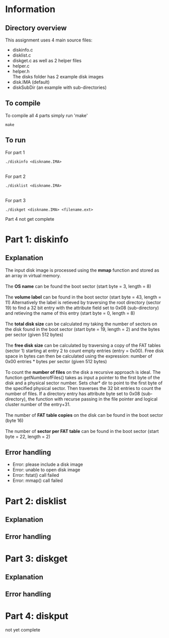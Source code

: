 # Information

## Directory overview
This assignment uses 4 main source files:
* diskinfo.c
* disklist.c
* diskget.c
as well as 2 helper files
* helper.c
* helper.h
\
The disks folder has 2 example disk images
* disk.IMA (default)
* diskSubDir (an example with sub-directories)

## To compile
To compile all 4 parts simply run 'make'
```
make
```

## To run
For part 1
```
./diskinfo <diskname.IMA>
```
\
For part 2
```
./disklist <diskname.IMA>
```
\
For part 3
```
./diskget <diskname.IMA> <filename.ext>
```
Part 4
not get complete

# Part 1: diskinfo

## Explanation
The input disk image is processed using the __mmap__ function and stored as an array in virtual memory.
\
\
The __OS name__ can be found the boot sector (start byte = 3, length = 8)
\
\
The __volume label__ can be found in the boot sector (start byte = 43, length = 11)
Alternatively the label is retieved by traversing the root directory (sector 19) to find a 32 bit entry with the attribute field set to 0x08 (sub-directory) and retieving the name of this entry (start byte = 0, length = 8)
\
\
The __total disk size__ can be calculated my taking the number of sectors on the disk found in the boot sector (start byte = 19, length = 2) and the bytes per sector (given 512 bytes)
\
\
The __free disk size__ can be calculated by traversing a copy of the FAT tables (sector 1) starting at entry 2 to count empty entries (entry = 0x00). Free disk space in bytes can then be calculated using the expression: number of 0x00 entries * bytes per sector (given 512 bytes)
\
\
To count the __number of files__ on the disk a recursive approach is ideal. The function getNumberofFiles() takes as input a pointer to the first byte of the disk and a physical sector number. Sets char* dir to point to the first byte of the specified physical sector. Then traverses the 32 bit entries to count the number of files. If a directory entry has attribute byte set to 0x08 (sub-directory), the function with recurse passing in the file pointer and logical cluster number of the entry+31.
\
\
The number of __FAT table copies__ on the disk can be found in the boot sector (byte 16)
\
\
The number of __sector per FAT table__ can be found in the boot sector (start byte = 22, length = 2)

## Error handling
* Error: please include a disk image 
* Error: unable to open disk image
* Error: fstat() call failed
* Error: mmap() call failed

# Part 2: disklist

## Explanation

## Error handling

# Part 3: diskget

## Explanation

## Error handling


# Part 4: diskput

not yet complete

